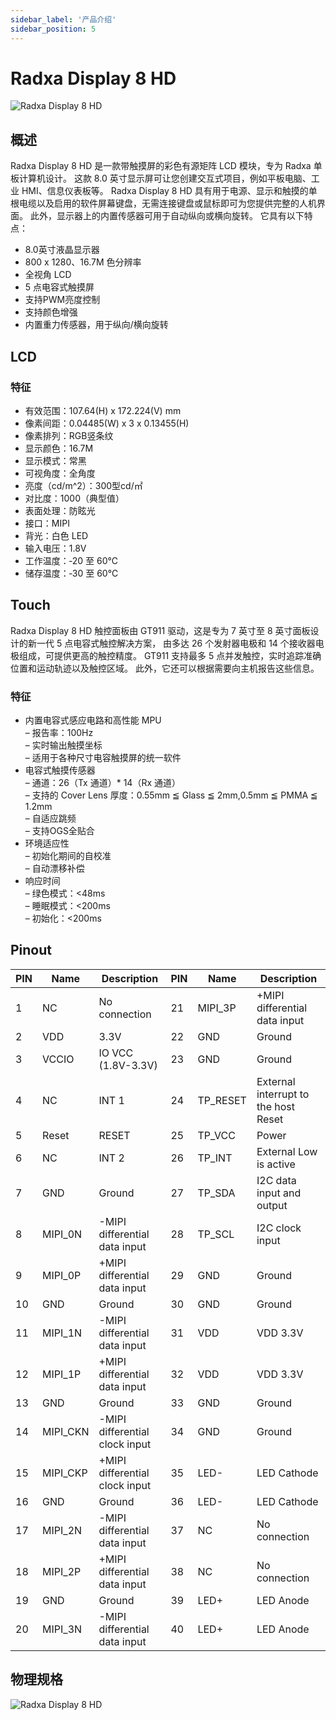 ```yaml
---
sidebar_label: '产品介绍'
sidebar_position: 5
---
```


# Radxa Display 8 HD

![Radxa Display 8 HD](/img/accessories/display-8-hd.webp)

## 概述

Radxa Display 8 HD 是一款带触摸屏的彩色有源矩阵 LCD 模块，专为 Radxa 单板计算机设计。 
这款 8.0 英寸显示屏可让您创建交互式项目，例如平板电脑、工业 HMI、信息仪表板等。 Radxa Display 8 HD 具有用于电源、显示和触摸的单根电缆以及启用的软件屏幕键盘，无需连接键盘或鼠标即可为您提供完整的人机界面。 
此外，显示器上的内置传感器可用于自动纵向或横向旋转。 它具有以下特点：
- 8.0英寸液晶显示器
- 800 x 1280、16.7M 色分辨率
- 全视角 LCD
- 5 点电容式触摸屏
- 支持PWM亮度控制
- 支持颜色增强
- 内置重力传感器，用于纵向/横向旋转 

## LCD

### 特征

- 有效范围：107.64(H) x 172.224(V) mm
- 像素间距：0.04485(W) x 3 x 0.13455(H)
- 像素排列：RGB竖条纹
- 显示颜色：16.7M
- 显示模式：常黑
- 可视角度：全角度
- 亮度（cd/m^2）：300型cd/㎡
- 对比度：1000（典型值）
- 表面处理：防眩光
- 接口：MIPI
- 背光：白色 LED
- 输入电压：1.8V
- 工作温度：‑20 至 60℃
- 储存温度：‑30 至 60℃

## Touch

Radxa Display 8 HD 触控面板由 GT911 驱动，这是专为 7 英寸至 8 英寸面板设计的新一代 5 点电容式触控解决方案， 
由多达 26 个发射器电极和 14 个接收器电极组成，可提供更高的触控精度。 
GT911 支持最多 5 点并发触控，实时追踪准确位置和运动轨迹以及触控区域。 此外，它还可以根据需要向主机报告这些信息。 

### 特征

- 内置电容式感应电路和高性能 MPU  
     – 报告率：100Hz  
     – 实时输出触摸坐标  
     – 适用于各种尺寸电容触摸屏的统一软件  
- 电容式触摸传感器  
– 通道：26（Tx 通道）* 14（Rx 通道）  
     – 支持的 Cover Lens 厚度：0.55mm ≦ Glass ≦ 2mm,0.5mm ≦ PMMA ≦ 1.2mm  
     – 自适应跳频  
     – 支持OGS全贴合  
- 环境适应性  
     – 初始化期间的自校准  
     – 自动漂移补偿  
- 响应时间  
     – 绿色模式：<48ms    
     – 睡眠模式：<200ms  
     – 初始化：<200ms  

## Pinout

| PIN | Name     | Description                                    | PIN | Name     | Description                                    |
|-----|----------|------------------------------------------------|-----|----------|------------------------------------------------|
| 1   | NC       | No connection                                  | 21  | MIPI_3P  | +MIPI differential data input                  |
| 2   | VDD      | 3.3V                                           | 22  | GND      | Ground                                         |
| 3   | VCCIO    | IO VCC (1.8V-3.3V)                             | 23  | GND      | Ground                                         |
| 4   | NC       | INT 1                                          | 24  | TP_RESET | External interrupt to the host Reset           |
| 5   | Reset    | RESET                                          | 25  | TP_VCC   | Power                                          |
| 6   | NC       | INT 2                                          | 26  | TP_INT   | External Low is active                         |
| 7   | GND      | Ground                                         | 27  | TP_SDA   | I2C data input and output                      |
| 8   | MIPI_0N  | -MIPI differential data input                  | 28  | TP_SCL   | I2C clock input                                |
| 9   | MIPI_0P  | +MIPI differential data input                  | 29  | GND      | Ground                                         |
| 10  | GND      | Ground                                         | 30  | GND      | Ground                                         |
| 11  | MIPI_1N  | -MIPI differential data input                  | 31  | VDD      | VDD 3.3V                                       |
| 12  | MIPI_1P  | +MIPI differential data input                  | 32  | VDD      | VDD 3.3V                                       |
| 13  | GND      | Ground                                         | 33  | GND      | Ground                                         |
| 14  | MIPI_CKN | -MIPI differential clock input                 | 34  | GND      | Ground                                         |
| 15  | MIPI_CKP | +MIPI differential clock input                 | 35  | LED-     | LED Cathode                                    |
| 16  | GND      | Ground                                         | 36  | LED-     | LED Cathode                                    |
| 17  | MIPI_2N  | -MIPI differential data input                  | 37  | NC       | No connection                                  |
| 18  | MIPI_2P  | +MIPI differential data input                  | 38  | NC       | No connection                                  |
| 19  | GND      | Ground                                         | 39  | LED+     | LED Anode                                      |
| 20  | MIPI_3N  | -MIPI differential data input                  | 40  | LED+     | LED Anode                                      |

## 物理规格

![Radxa Display 8 HD](/img/accessories/rock5a-display-8hd-spec.webp)
